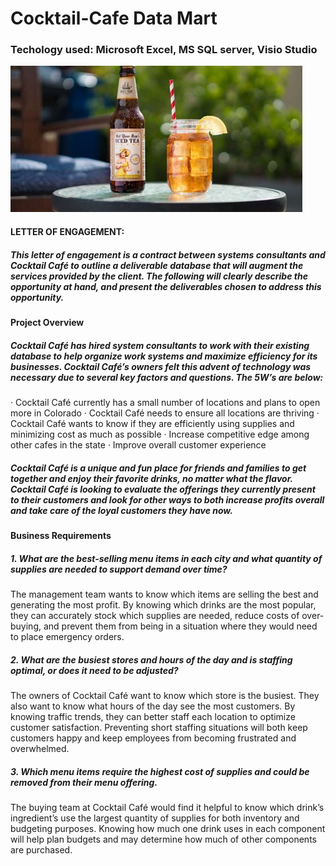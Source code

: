 # Cocktail-Cafe Data Mart
### Techology used: Microsoft Excel, MS SQL server, Visio Studio

![](image/Cocktail%20Cafe.jpg) 

#### 	 LETTER OF ENGAGEMENT:
##### 	This letter of engagement is a contract between systems consultants and Cocktail Café to outline a deliverable database that will augment the services provided by the client.  The following will clearly describe the opportunity at hand, and present the deliverables chosen to address this opportunity.
####     Project Overview
##### 	Cocktail Café has hired system consultants to work with their existing database to help organize work systems and maximize efficiency for its businesses. Cocktail Café’s owners felt this advent of technology was necessary due to several key factors and questions. The 5W’s are below:
·	Cocktail Café currently has a small number of locations and plans to open more in Colorado
·	Cocktail Café needs to ensure all locations are thriving
·	Cocktail Café wants to know if they are efficiently using supplies and minimizing cost as much as possible
·	Increase competitive edge among other cafes in the state
·	Improve overall customer experience
 
##### 	Cocktail Café is a unique and fun place for friends and families to get together and enjoy their favorite drinks, no matter what the flavor.  Cocktail Café is looking to evaluate the offerings they currently present to their customers and look for other ways to both increase profits overall and take care of the loyal customers they have now. 
####    Business Requirements
##### 1.	What are the best-selling menu items in each city and what quantity of supplies are needed to support demand over time? 
The management team wants to know which items are selling the best and generating the most profit. By knowing which drinks are the most popular, they can accurately stock which supplies are needed, reduce costs of over-buying, and prevent them from being in a situation where they would need to place emergency orders. 
##### 2.	What are the busiest stores and hours of the day and is staffing optimal, or does it need to be adjusted? 
The owners of Cocktail Café want to know which store is the busiest. They also want to know what hours of the day see the most customers. By knowing traffic trends, they can better staff each location to optimize customer satisfaction. Preventing short staffing situations will both keep customers happy and keep employees from becoming frustrated and overwhelmed. 
##### 3.	Which menu items require the highest cost of supplies and could be removed from their menu offering. 
The buying team at Cocktail Café would find it helpful to know which drink’s ingredient’s use the largest quantity of supplies for both inventory and budgeting purposes. Knowing how much one drink uses in each component will help plan budgets and may determine how much of other components are purchased.


